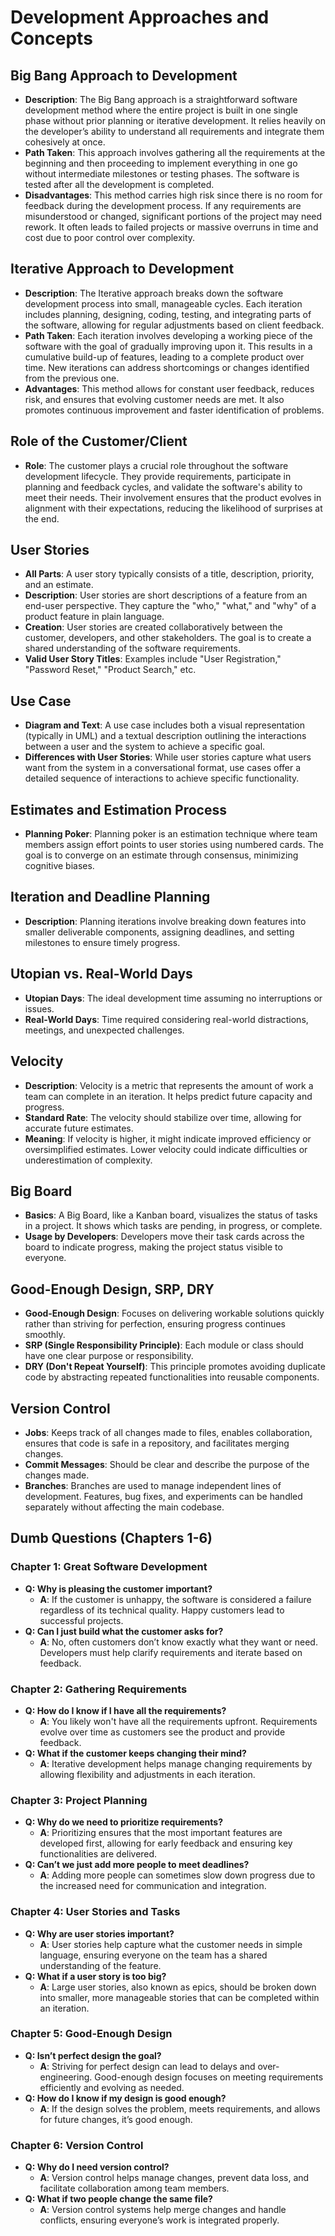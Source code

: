 # Development Approaches and Concepts

## Big Bang Approach to Development
- **Description**: The Big Bang approach is a straightforward software development method where the entire project is built in one single phase without prior planning or iterative development. It relies heavily on the developer’s ability to understand all requirements and integrate them cohesively at once.
- **Path Taken**: This approach involves gathering all the requirements at the beginning and then proceeding to implement everything in one go without intermediate milestones or testing phases. The software is tested after all the development is completed.
- **Disadvantages**: This method carries high risk since there is no room for feedback during the development process. If any requirements are misunderstood or changed, significant portions of the project may need rework. It often leads to failed projects or massive overruns in time and cost due to poor control over complexity.

## Iterative Approach to Development
- **Description**: The Iterative approach breaks down the software development process into small, manageable cycles. Each iteration includes planning, designing, coding, testing, and integrating parts of the software, allowing for regular adjustments based on client feedback.
- **Path Taken**: Each iteration involves developing a working piece of the software with the goal of gradually improving upon it. This results in a cumulative build-up of features, leading to a complete product over time. New iterations can address shortcomings or changes identified from the previous one.
- **Advantages**: This method allows for constant user feedback, reduces risk, and ensures that evolving customer needs are met. It also promotes continuous improvement and faster identification of problems.

## Role of the Customer/Client
- **Role**: The customer plays a crucial role throughout the software development lifecycle. They provide requirements, participate in planning and feedback cycles, and validate the software's ability to meet their needs. Their involvement ensures that the product evolves in alignment with their expectations, reducing the likelihood of surprises at the end.

## User Stories
- **All Parts**: A user story typically consists of a title, description, priority, and an estimate.
- **Description**: User stories are short descriptions of a feature from an end-user perspective. They capture the "who," "what," and "why" of a product feature in plain language.
- **Creation**: User stories are created collaboratively between the customer, developers, and other stakeholders. The goal is to create a shared understanding of the software requirements.
- **Valid User Story Titles**: Examples include "User Registration," "Password Reset," "Product Search," etc.

## Use Case
- **Diagram and Text**: A use case includes both a visual representation (typically in UML) and a textual description outlining the interactions between a user and the system to achieve a specific goal.
- **Differences with User Stories**: While user stories capture what users want from the system in a conversational format, use cases offer a detailed sequence of interactions to achieve specific functionality.

## Estimates and Estimation Process
- **Planning Poker**: Planning poker is an estimation technique where team members assign effort points to user stories using numbered cards. The goal is to converge on an estimate through consensus, minimizing cognitive biases.

## Iteration and Deadline Planning
- **Description**: Planning iterations involve breaking down features into smaller deliverable components, assigning deadlines, and setting milestones to ensure timely progress.

## Utopian vs. Real-World Days
- **Utopian Days**: The ideal development time assuming no interruptions or issues.
- **Real-World Days**: Time required considering real-world distractions, meetings, and unexpected challenges.

## Velocity
- **Description**: Velocity is a metric that represents the amount of work a team can complete in an iteration. It helps predict future capacity and progress.
- **Standard Rate**: The velocity should stabilize over time, allowing for accurate future estimates.
- **Meaning**: If velocity is higher, it might indicate improved efficiency or oversimplified estimates. Lower velocity could indicate difficulties or underestimation of complexity.

## Big Board
- **Basics**: A Big Board, like a Kanban board, visualizes the status of tasks in a project. It shows which tasks are pending, in progress, or complete.
- **Usage by Developers**: Developers move their task cards across the board to indicate progress, making the project status visible to everyone.

## Good-Enough Design, SRP, DRY
- **Good-Enough Design**: Focuses on delivering workable solutions quickly rather than striving for perfection, ensuring progress continues smoothly.
- **SRP (Single Responsibility Principle)**: Each module or class should have one clear purpose or responsibility.
- **DRY (Don't Repeat Yourself)**: This principle promotes avoiding duplicate code by abstracting repeated functionalities into reusable components.

## Version Control
- **Jobs**: Keeps track of all changes made to files, enables collaboration, ensures that code is safe in a repository, and facilitates merging changes.
- **Commit Messages**: Should be clear and describe the purpose of the changes made.
- **Branches**: Branches are used to manage independent lines of development. Features, bug fixes, and experiments can be handled separately without affecting the main codebase.

## Dumb Questions (Chapters 1-6)

### Chapter 1: Great Software Development
- **Q: Why is pleasing the customer important?**
  - **A**: If the customer is unhappy, the software is considered a failure regardless of its technical quality. Happy customers lead to successful projects.
- **Q: Can I just build what the customer asks for?**
  - **A**: No, often customers don’t know exactly what they want or need. Developers must help clarify requirements and iterate based on feedback.

### Chapter 2: Gathering Requirements
- **Q: How do I know if I have all the requirements?**
  - **A**: You likely won't have all the requirements upfront. Requirements evolve over time as customers see the product and provide feedback.
- **Q: What if the customer keeps changing their mind?**
  - **A**: Iterative development helps manage changing requirements by allowing flexibility and adjustments in each iteration.

### Chapter 3: Project Planning
- **Q: Why do we need to prioritize requirements?**
  - **A**: Prioritizing ensures that the most important features are developed first, allowing for early feedback and ensuring key functionalities are delivered.
- **Q: Can’t we just add more people to meet deadlines?**
  - **A**: Adding more people can sometimes slow down progress due to the increased need for communication and integration.

### Chapter 4: User Stories and Tasks
- **Q: Why are user stories important?**
  - **A**: User stories help capture what the customer needs in simple language, ensuring everyone on the team has a shared understanding of the feature.
- **Q: What if a user story is too big?**
  - **A**: Large user stories, also known as epics, should be broken down into smaller, more manageable stories that can be completed within an iteration.

### Chapter 5: Good-Enough Design
- **Q: Isn’t perfect design the goal?**
  - **A**: Striving for perfect design can lead to delays and over-engineering. Good-enough design focuses on meeting requirements efficiently and evolving as needed.
- **Q: How do I know if my design is good enough?**
  - **A**: If the design solves the problem, meets requirements, and allows for future changes, it’s good enough.

### Chapter 6: Version Control
- **Q: Why do I need version control?**
  - **A**: Version control helps manage changes, prevent data loss, and facilitate collaboration among team members.
- **Q: What if two people change the same file?**
  - **A**: Version control systems help merge changes and handle conflicts, ensuring everyone’s work is integrated properly.